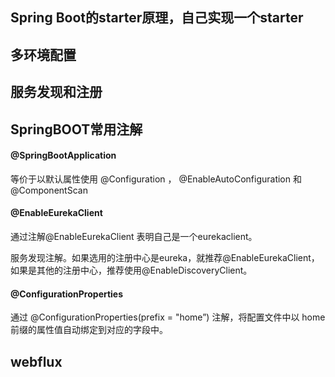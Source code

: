 ## Spring Boot的starter原理，自己实现一个starter

## 多环境配置

## 服务发现和注册

## SpringBOOT常用注解
#### @SpringBootApplication
等价于以默认属性使用 @Configuration ， @EnableAutoConfiguration 和 @ComponentScan

#### @EnableEurekaClient
通过注解@EnableEurekaClient 表明自己是一个eurekaclient。

服务发现注解。如果选用的注册中心是eureka，就推荐@EnableEurekaClient，如果是其他的注册中心，推荐使用@EnableDiscoveryClient。

#### @ConfigurationProperties
通过 @ConfigurationProperties(prefix = "home”) 注解，将配置文件中以 home 前缀的属性值自动绑定到对应的字段中。

## webflux